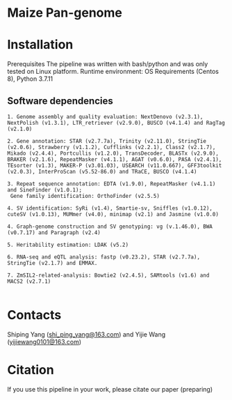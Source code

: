 # Maize Pan-genome 

# Installation
Prerequisites
The pipeline was written with bash/python and was only tested on Linux platform.
Runtime environment: OS Requirements (Centos 8),  Python 3.7.11

## Software dependencies
```
1. Genome assembly and quality evaluation: NextDenovo (v2.3.1), NextPolish (v1.3.1), LTR_retriever (v2.9.0), BUSCO (v4.1.4) and RagTag (v2.1.0)

2. Gene annotation: STAR (v2.7.7a), Trinity (v2.11.0), StringTie (v2.0.6), Strawberry (v1.1.2), Cufflinks (v2.2.1), Class2 (v2.1.7), Mikado (v2.4.4), Portcullis (v1.2.0), TransDecoder, BLASTx (v2.9.0), BRAKER (v2.1.6), RepeatMasker (v4.1.1), AGAT (v0.6.0), PASA (v2.4.1), TEsorter (v1.3), MAKER-P (v3.01.03), USEARCH (v11.0.667), GFF3toolkit (v2.0.3), InterProScan (v5.52-86.0) and TRaCE, BUSCO (v4.1.4)
 
3. Repeat sequence annotation: EDTA (v1.9.0), RepeatMasker (v4.1.1) and SineFinder (v1.0.1); 
 Gene family identification: OrthoFinder (v2.5.5)
 
4. SV identification: SyRi (v1.4), Smartie-sv, Sniffles (v1.0.12), cuteSV (v1.0.13), MUMmer (v4.0), minimap (v2.1) and Jasmine (v1.0.0)
 
4. Graph-genome construction and SV genotyping: vg (v.1.46.0), BWA (v0.7.17) and Paragraph (v2.4) 
 
5. Heritability estimation: LDAK (v5.2)

6. RNA-seq and eQTL analysis: fastp (v0.23.2), STAR (v2.7.7a), StringTie (v2.1.7) and EMMAX. 

7. ZmSIL2-related-analysis: Bowtie2 (v2.4.5), SAMtools (v1.6) and MACS2 (v2.7.1)
 
```
# Contacts
Shiping Yang (shi_ping_yang@163.com) and Yijie Wang (yijiewang0101@163.com)

# Citation
If you use this pipeline in your work, please citate our paper (preparing)